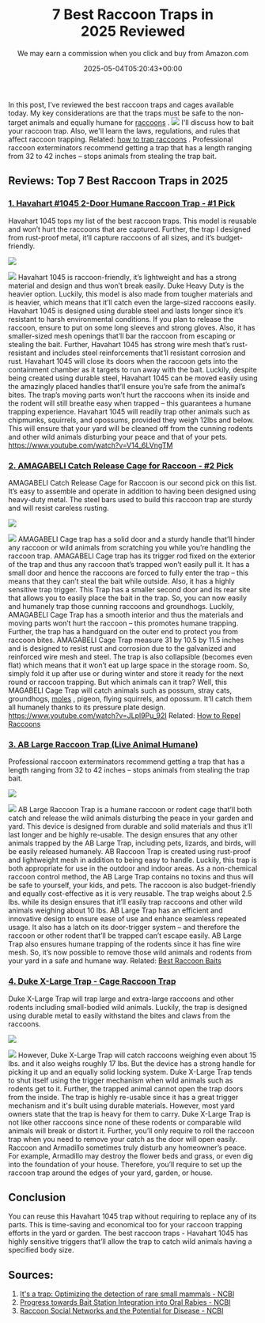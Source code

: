 ﻿---
author: We may earn a commission when you click and buy from Amazon.com
layout: post
title: "7 Best Raccoon Traps in 2025\_Reviewed"
date: '2025-05-04T05:20:43+00:00'
categories:
- Product Reviews
- Raccoons
tags: []
slug: /best-raccoon-traps/
lastmod: 2025-05-07T12:21:25+03:00
---

In this post, I’ve reviewed the best raccoon traps and cages available today. My key considerations are that the traps must be safe to the non-target animals and equally humane for
[raccoons](https://pestpolicy.com/raccoon-facts/)
.
![](/assets/img/img/)
I'll discuss how to bait your raccoon trap. Also, we'll learn the laws, regulations, and rules that affect raccoon trapping. Related:
[how to trap raccoons](https://pestpolicy.com/how-to-trap-raccoons/)
.
Professional raccoon exterminators recommend getting a trap that has a length ranging from 32 to 42 inches – stops animals from stealing the trap bait.
## Reviews: Top 7 Best Raccoon Traps in 2025
### [1. Havahart #1045 2-Door Humane Raccoon Trap - #1 Pick](https://www.amazon.com/dp/B0000AVWMX/?tag=p-policy-20)
Havahart 1045 tops my list of the best raccoon traps. This model is reusable and won’t hurt the raccoons that are captured. Further, the trap I designed from rust-proof metal, it’ll capture raccoons of all sizes, and it’s budget-friendly.

![](/assets/img/e/ir)

![](/assets/img/e/ir)
Havahart 1045 is raccoon-friendly, it’s lightweight and has a strong material and design and thus won’t break easily. Duke Heavy Duty is the heavier option. Luckily, this model is also made from tougher materials and is heavier, which means that it’ll catch even the large-sized raccoons easily.
Havahart 1045 is designed using durable steel and lasts longer since it’s resistant to harsh environmental conditions. If you plan to release the raccoon, ensure to put on some long sleeves and strong gloves. Also, it has smaller-sized mesh openings that’ll bar the raccoon from escaping or stealing the bait.
Further, Havahart 1045 has strong wire mesh that’s rust-resistant and includes steel reinforcements that’ll resistant corrosion and rust. Havahart 1045 will close its doors when the raccoon gets into the containment chamber as it targets to run away with the bait.
Luckily, despite being created using durable steel, Havahart 1045 can be moved easily using the amazingly placed handles that’ll ensure you’re safe from the animal’s bites. The trap’s moving parts won’t hurt the raccoons when its inside and the rodent will still breathe easy when trapped – this guarantees a humane trapping experience.
Havahart 1045 will readily trap other animals such as chipmunks, squirrels, and opossums, provided they weigh 12lbs and below. This will ensure that your yard will be cleaned off from the cunning rodents and other wild animals disturbing your peace and that of your pets.
https://www.youtube.com/watch?v=V14_6LVngTM
### [2. AMAGABELI Catch Release Cage for Raccoon - #2 Pick](https://www.amazon.com/dp/B01MQO6CW7/?tag=p-policy-20)
AMAGABELI Catch Release Cage for Raccoon is our second pick on this list. It’s easy to assemble and operate in addition to having been designed using heavy-duty metal. The steel bars used to build this raccoon trap are sturdy and will resist careless rusting.

![](/assets/img/e/ir)

![](/assets/img/e/ir)
AMAGABELI Cage trap has a solid door and a sturdy handle that’ll hinder any raccoon or wild animals from scratching you while you’re handling the raccoon trap. AMAGABELI Cage trap has its trigger rod fixed on the exterior of the trap and thus any raccoon that’s trapped won’t easily pull it.
It has a small door and hence the raccoons are forced to fully enter the trap – this means that they can’t steal the bait while outside. Also, it has a highly sensitive trap trigger.
This Trap has a smaller second door and its rear site that allows you to easily place the bait in the trap. So, you can now easily and humanely trap those cunning raccoons and groundhogs.
Luckily, AMAGABELI Cage Trap has a smooth interior and thus the materials and moving parts won’t hurt the raccoon – this promotes humane trapping. Further, the trap has a handguard on the outer end to protect you from raccoon bites.
AMAGABELI Cage Trap measure 31 by 10.5 by 11.5 inches and is designed to resist rust and corrosion due to the galvanized and reinforced wire mesh and steel.
The trap is also collapsible (becomes even flat) which means that it won’t eat up large space in the storage room. So, simply fold it up after use or during winter and store it ready for the next round or raccoon trapping.
But which animals can it trap? Well, this MAGABELI Cage Trap will catch animals such as possum, stray cats, groundhogs,
[moles](https://pestpolicy.com/best-mole-traps/)
, pigeon, flying squirrels, and opossum. It’ll catch them all humanely thanks to its pressure plate design.
https://www.youtube.com/watch?v=JLpl9Pu_92I
Related:
[How to Repel Raccoons](https://pestpolicy.com/how-to-repel-raccoons/)
### [3. AB Large Raccoon Trap (Live Animal Humane)](https://www.amazon.com/dp/B07N4C83GH/?tag=p-policy-20)
Professional raccoon exterminators recommend getting a trap that has a length ranging from 32 to 42 inches – stops animals from stealing the trap bait.

![](/assets/img/e/ir)

![](/assets/img/e/ir)
AB Large Raccoon Trap is a humane raccoon or rodent cage that’ll both catch and release the wild animals disturbing the peace in your garden and yard. This device is designed from durable and solid materials and thus it’ll last longer and be highly re-usable.
The design ensures that any other animals trapped by the AB Large Trap, including pets, lizards, and birds, will be easily released humanely. AB Raccoon Trap is created using rust-proof and lightweight mesh in addition to being easy to handle. Luckily, this trap is both appropriate for use in the outdoor and indoor areas.
As a non-chemical raccoon control method, the AB Large Trap contains no toxins and thus will be safe to yourself, your kids, and pets.
The raccoon is also budget-friendly and equally cost-effective as it is very reusable. The trap weighs about 2.5 lbs. while its design ensures that it’ll easily trap raccoons and other wild animals weighing about 10 lbs.
AB Large Trap has an efficient and innovative design to ensure ease of use and enhance seamless repeated usage. It also has a latch on its door-trigger system – and therefore the raccoon or other rodent that’ll be trapped can’t escape easily.
AB Large Trap also ensures humane trapping of the rodents since it has fine wire mesh. So, it’s now possible to remove those wild animals and rodents from your yard in a safe and humane way.
Related:
[Best Raccoon Baits](https://pestpolicy.com/raccoon-baits/)
### [4. Duke X-Large Trap - Cage Raccoon Trap](https://www.amazon.com/dp/B002FYF1VW/?tag=p-policy-20)
Duke X-Large Trap will trap large and extra-large raccoons and other rodents including small-bodied wild animals. Luckily, the trap is designed using durable metal to easily withstand the bites and claws from the raccoons.

![](/assets/img/e/ir)

![](/assets/img/e/ir)
However, Duke X-Large Trap will catch raccoons weighing even about 15 lbs. and it also weighs roughly 17 lbs. But the device has a strong handle for picking it up and an equally solid locking system.
Duke X-Large Trap tends to shut itself using the trigger mechanism when wild animals such as rodents get to it. Further, the trapped animal cannot open the trap doors from the inside.
The trap is highly re-usable since it has a great trigger mechanism and it's built using durable materials. However, most yard owners state that the trap is heavy for them to carry.
Duke X-Large Trap is not like other raccoons since none of these rodents or comparable wild animals will break or distort it. Further, you’ll only require to roll the raccoon trap when you need to remove your catch as the door will open easily.
Raccoon and Armadillo sometimes truly disturb any homeowner’s peace. For example, Armadillo may destroy the flower beds and grass, or even dig into the foundation of your house. Therefore, you’ll require to set up the raccoon trap around the edges of your yard, garden, or house.
## Conclusion
You can reuse this Havahart 1045 trap without requiring to replace any of its parts. This is time-saving and economical too for your raccoon trapping efforts in the yard or garden.
The best raccoon traps - Havahart 1045 has highly sensitive triggers that’ll allow the trap to catch wild animals having a specified body size.
## Sources:
1. [It's a trap: Optimizing the detection of rare small mammals - NCBI](https://www.ncbi.nlm.nih.gov/pmc/articles/PMC6400386/)
2. [Progress towards Bait Station Integration into Oral Rabies - NCBI](https://www.ncbi.nlm.nih.gov/pmc/articles/PMC6082100/)
3. [Raccoon Social Networks and the Potential for Disease - NCBI](https://www.ncbi.nlm.nih.gov/pmc/articles/PMC3794951/)